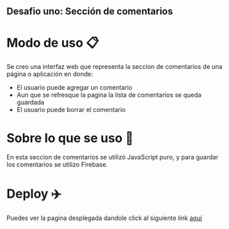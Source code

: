 ## Desafio uno: Sección de comentarios

# Modo de uso :clipboard:

Se creo una interfaz web que representa la seccion de comentarios de una página o aplicación en donde:

* El usuario puede agregar un comentario
* Aun que se refresque la pagina la lista de comentarios se queda guardada
* El usuario puede borrar el comentario 

# Sobre lo que se uso  :hammer:

En esta seccion de comentarios se utilizó JavaScript puro, y para guardar los comentarios se utilizo Firebase.

# Deploy :airplane:

Puedes ver la pagina desplegada dandole click al siguiente link [aquí](https://mandymandarina.github.io/PinterestAngular/)
